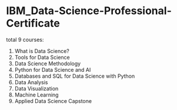 # IBM_Data-Science-Professional-Certificate
total 9 courses:
1. What is Data Science?
2. Tools for Data Science
3. Data Science Methodology
4. Python for Data Science and AI
5. Databases and SQL for Data Science with Python
6. Data Analysis
7. Data Visualization
8. Machine Learning
9. Applied Data Science Capstone
